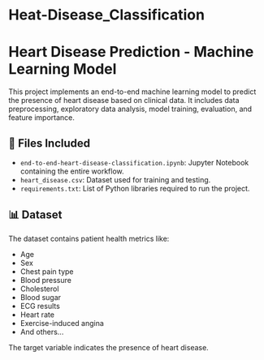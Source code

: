 # Heat-Disease_Classification
# Heart Disease Prediction - Machine Learning Model

This project implements an end-to-end machine learning model to predict the presence of heart disease based on clinical data. It includes data preprocessing, exploratory data analysis, model training, evaluation, and feature importance.

## 📂 Files Included
- `end-to-end-heart-disease-classification.ipynb`: Jupyter Notebook containing the entire workflow.
- `heart_disease.csv`: Dataset used for training and testing.
- `requirements.txt`: List of Python libraries required to run the project.

## 📊 Dataset
The dataset contains patient health metrics like:
- Age
- Sex
- Chest pain type
- Blood pressure
- Cholesterol
- Blood sugar
- ECG results
- Heart rate
- Exercise-induced angina
- And others...

The target variable indicates the presence of heart disease.



